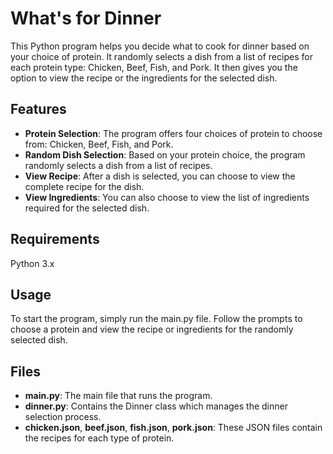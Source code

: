 # What's for Dinner

This Python program helps you decide what to cook for dinner based on your choice of protein. It randomly selects a dish from a list of recipes for each protein type: Chicken, Beef, Fish, and Pork. It then gives you the option to view the recipe or the ingredients for the selected dish.

## Features
* __Protein Selection__: The program offers four choices of protein to choose from: Chicken, Beef, Fish, and Pork.
* __Random Dish Selection__: Based on your protein choice, the program randomly selects a dish from a list of recipes.
* **View Recipe**: After a dish is selected, you can choose to view the complete recipe for the dish.
* **View Ingredients**: You can also choose to view the list of ingredients required for the selected dish.

## Requirements
Python 3.x

## Usage
To start the program, simply run the main.py file. Follow the prompts to choose a protein and view the recipe or ingredients for the randomly selected dish.

## Files
* **main.py**: The main file that runs the program.
* **dinner.py**: Contains the Dinner class which manages the dinner selection process.
* **chicken.json**, **beef.json**, **fish.json**, **pork.json**: These JSON files contain the recipes for each type of protein.

